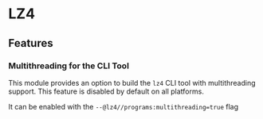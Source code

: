 # LZ4

## Features

### Multithreading for the CLI Tool

This module provides an option to build the `lz4` CLI tool with multithreading
support. This feature is disabled by default on all platforms.

It can be enabled with the `--@lz4//programs:multithreading=true` flag
